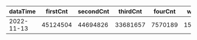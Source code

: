 |dataTime|firstCnt|secondCnt|thirdCnt|fourCnt|winCnt|vrate|wrate|
|-|-|-|-|-|-|-|-|
|2022-11-13|45124504|44694826|33681657|7570189|1538565|0%|0%|